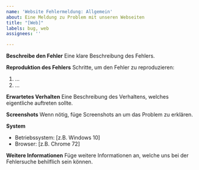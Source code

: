 ```yaml
---
name: 'Website Fehlermeldung: Allgemein'
about: Eine Meldung zu Problem mit unseren Webseiten
title: "[Web]"
labels: bug, web
assignees: ''

---
```


**Beschreibe den Fehler**
Eine klare Beschreibung des Fehlers.

**Reproduktion des Fehlers**
Schritte, um den Fehler zu reproduzieren:
1. ...
2. ...

**Erwartetes Verhalten**
Eine Beschreibung des Verhaltens, welches eigentliche auftreten sollte.

**Screenshots**
Wenn nötig, füge Screenshots an um das Problem zu erklären.

**System**
 - Betriebssystem: [z.B. Windows 10]
 - Browser: [z.B. Chrome 72]

**Weitere Informationen**
Füge weitere Informationen an, welche uns bei der Fehlersuche behilflich sein können.
